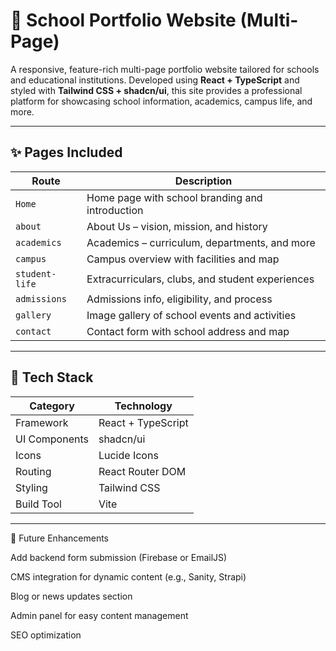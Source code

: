 # 🏫 School Portfolio Website (Multi-Page)

A responsive, feature-rich multi-page portfolio website tailored for schools and educational institutions. Developed using **React + TypeScript** and styled with **Tailwind CSS + shadcn/ui**, this site provides a professional platform for showcasing school information, academics, campus life, and more.

---

## ✨ Pages Included

| Route          | Description                                      |
|----------------|--------------------------------------------------|
| `Home`         | Home page with school branding and introduction  |
| `about`        | About Us – vision, mission, and history          |
| `academics`    | Academics – curriculum, departments, and more    |
| `campus`       | Campus overview with facilities and map          |
| `student-life` | Extracurriculars, clubs, and student experiences |
| `admissions`   | Admissions info, eligibility, and process        |
| `gallery`      | Image gallery of school events and activities    |
| `contact`      | Contact form with school address and map         |

---

## 🧰 Tech Stack

| Category        | Technology                         |
|----------------|-------------------------------------|
| Framework       | React + TypeScript                 |
| UI Components   | shadcn/ui                          |
| Icons           | Lucide Icons                       |
| Routing         | React Router DOM                   |
| Styling         | Tailwind CSS                       |
| Build Tool      | Vite                               |

---

🧠 Future Enhancements

Add backend form submission (Firebase or EmailJS)

CMS integration for dynamic content (e.g., Sanity, Strapi)

Blog or news updates section

Admin panel for easy content management

SEO optimization

